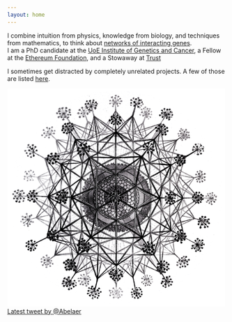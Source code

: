 ```yaml
---
layout: home
---
```


<div class="wrapper  bottom-3">
	<section  class="main-col66">
		<p class='bottom-1'> 
			I combine intuition from physics, knowledge from biology, and techniques from mathematics, to think about <a href="/research">networks of interacting genes</a>.<br>
			I am a PhD candidate at the <a href="https://www.ed.ac.uk/institute-genetics-cancer">UoE Institute of Genetics and Cancer</a>, a Fellow at the <a href="https://blog.ethereum.org/2022/09/01/ethereum-protocol-fellowship-third">Ethereum Foundation</a>, and a Stowaway at <a href="https://trust.support"> Trust</a>
		</p>
		<p>	
			I sometimes get distracted by completely unrelated projects. A few of those are listed <a href="/projects">here</a>. 
		</p>	
	</section>
	<section class="main-col33">
		<img src="/assets/haeckel_01.png" width="500">
	</section>
</div>

<div class="main-col33">
  <div>
    <a class="twitter-timeline"
       href="https://twitter.com/Abelaer"
       data-width="300"
       data-height="300"
       data-chrome="nofooter noscrollbar noborders transparent"
       data-tweet-limit="3"> Latest tweet by @Abelaer</a>
    <script async src="https://platform.twitter.com/widgets.js" charset="utf-8"></script>
  </div>
</div>